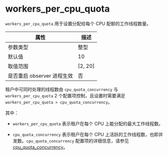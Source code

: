workers_per_cpu_quota 
==========================================

`workers_per_cpu_quota` 用于设置分配给每个 CPU 配额的工作线程数量。


|  **属性** |  **描述**   |
|-------------------------|-----------|
| 参数类型                    | 整型        |
| 默认值                     | 10        |
| 取值范围                    | \[2, 20\] |
| 是否重启 observer 进程生效        | 否         |



租户中可同时处理的线程数由 `cpu_quota_concurrency` 与 `workers_per_cpu_quota` 2 个配置项控制，且设置时需要满足 `workers_per_cpu_quota > cpu_quota_concurrency`。

其中：

* `workers_per_cpu_quota` 表示租户在每个 CPU 上能分配的最大工作线程数。

  

* `cpu_quota_concurrency` 表示租户在每个 CPU 上活跃的工作线程数，也即并发数。`cpu_quota_concurrency` 配置项的详细信息，请参见 [cpu_quota_concurrency](../4.tenant-level-configuration-items/55.cpu_quota_concurrency.md)。

  



